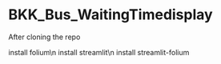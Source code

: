 # BKK_Bus_WaitingTimedisplay

After cloning the repo

install folium\n
install streamlit\n
install streamlit-folium
